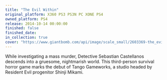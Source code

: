 ```yaml
---
title: "The Evil Within"
original_platform: X360 PS3 PS3N PC XONE PS4
owned_platform: PS4
release: 2014-10-14 00:00:00
finished: false
finished_date: 
in_collection: true
cover: "https://www.giantbomb.com/api/image/scale_small/2603369-the_evil_within_boxart.jpg"
---
```


While investigating a mass murder, Detective Sebastian Castellanos descends into a gruesome, nightmarish world. This third-person survival horror game marks the debut of Tango Gameworks, a studio headed by Resident Evil progenitor Shinji Mikami.
